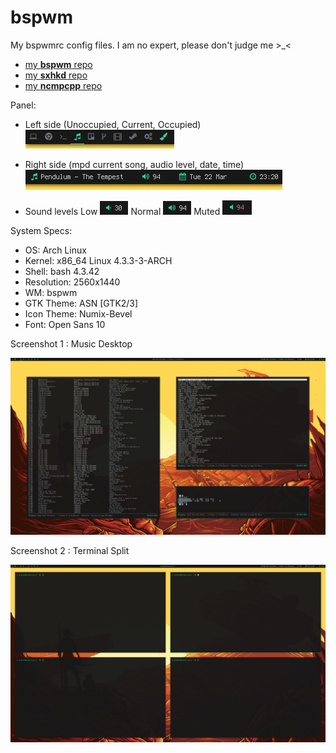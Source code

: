 # bspwm
My bspwmrc config files. I am no expert, please don't judge me >_<

- [my **bspwm** repo](https://github.com/janpansa/bspwm)
- [my **sxhkd** repo](https://github.com/janpansa/sxhkd)
- [my **ncmpcpp** repo](https://github.com/janpansa/ncmpcpp)

Panel:
- Left side (Unoccupied, Current, Occupied)
![alt tag](https://raw.githubusercontent.com/janpansa/bspwm/master/screenshots/left.png)

- Right side (mpd current song, audio level, date, time)
![alt tag](https://raw.githubusercontent.com/janpansa/bspwm/master/screenshots/right.png)

- Sound levels
Low ![alt tag](https://raw.githubusercontent.com/janpansa/bspwm/master/screenshots/sound_low.png)
Normal ![alt tag](https://raw.githubusercontent.com/janpansa/bspwm/master/screenshots/sound_normal.png)
Muted ![alt tag](https://raw.githubusercontent.com/janpansa/bspwm/master/screenshots/sound_muted.png)

System Specs:

- OS: Arch Linux
- Kernel: x86_64 Linux 4.3.3-3-ARCH
- Shell: bash 4.3.42
- Resolution: 2560x1440
- WM: bspwm
- GTK Theme: ASN [GTK2/3]
- Icon Theme: Numix-Bevel
- Font: Open Sans 10

Screenshot 1 : Music Desktop

![alt tag](https://raw.githubusercontent.com/janpansa/bspwm/master/screenshots/music_desk.png)

Screenshot 2 : Terminal Split

![alt tag](https://raw.githubusercontent.com/janpansa/bspwm/master/screenshots/terminals.png)

